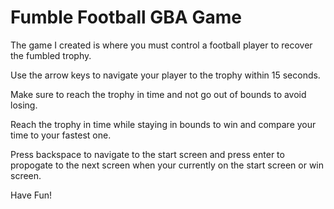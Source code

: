 # Fumble Football GBA Game
The game I created is where you must control a football player to recover the fumbled trophy. 

Use the arrow keys to navigate your player to the trophy within 15 seconds.

Make sure to reach the trophy in time and not go out of bounds to avoid losing.

Reach the trophy in time while staying in bounds to win and compare your time to your fastest one.

Press backspace to navigate to the start screen and press enter to propogate to the next screen when
your currently on the start screen or win screen.

Have Fun!
